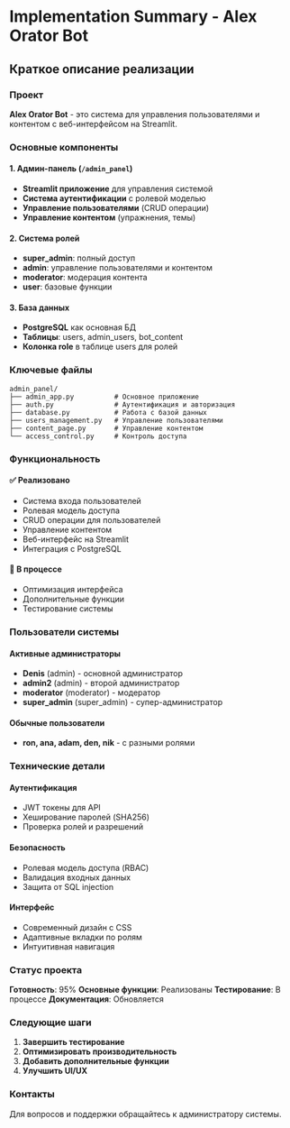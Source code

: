 # Implementation Summary - Alex Orator Bot

## Краткое описание реализации

### Проект
**Alex Orator Bot** - это система для управления пользователями и контентом с веб-интерфейсом на Streamlit.

### Основные компоненты

#### 1. Админ-панель (`/admin_panel`)
- **Streamlit приложение** для управления системой
- **Система аутентификации** с ролевой моделью
- **Управление пользователями** (CRUD операции)
- **Управление контентом** (упражнения, темы)

#### 2. Система ролей
- **super_admin**: полный доступ
- **admin**: управление пользователями и контентом
- **moderator**: модерация контента
- **user**: базовые функции

#### 3. База данных
- **PostgreSQL** как основная БД
- **Таблицы**: users, admin_users, bot_content
- **Колонка role** в таблице users для ролей

### Ключевые файлы

```
admin_panel/
├── admin_app.py          # Основное приложение
├── auth.py               # Аутентификация и авторизация
├── database.py           # Работа с базой данных
├── users_management.py   # Управление пользователями
├── content_page.py       # Управление контентом
└── access_control.py     # Контроль доступа
```

### Функциональность

#### ✅ Реализовано
- Система входа пользователей
- Ролевая модель доступа
- CRUD операции для пользователей
- Управление контентом
- Веб-интерфейс на Streamlit
- Интеграция с PostgreSQL

#### 🔄 В процессе
- Оптимизация интерфейса
- Дополнительные функции
- Тестирование системы

### Пользователи системы

#### Активные администраторы
- **Denis** (admin) - основной администратор
- **admin2** (admin) - второй администратор
- **moderator** (moderator) - модератор
- **super_admin** (super_admin) - супер-администратор

#### Обычные пользователи
- **ron, ana, adam, den, nik** - с разными ролями

### Технические детали

#### Аутентификация
- JWT токены для API
- Хеширование паролей (SHA256)
- Проверка ролей и разрешений

#### Безопасность
- Ролевая модель доступа (RBAC)
- Валидация входных данных
- Защита от SQL injection

#### Интерфейс
- Современный дизайн с CSS
- Адаптивные вкладки по ролям
- Интуитивная навигация

### Статус проекта

**Готовность**: 95%
**Основные функции**: Реализованы
**Тестирование**: В процессе
**Документация**: Обновляется

### Следующие шаги

1. **Завершить тестирование**
2. **Оптимизировать производительность**
3. **Добавить дополнительные функции**
4. **Улучшить UI/UX**

### Контакты

Для вопросов и поддержки обращайтесь к администратору системы.
